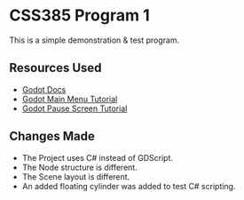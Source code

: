 # CSS385 Program 1

This is a simple demonstration & test program.

## Resources Used

* [Godot Docs](https://docs.godotengine.org/en/stable/index.html)
* [Godot Main Menu Tutorial](https://www.youtube.com/watch?v=29jCe-mjyKQ)
* [Godot Pause Screen Tutorial](https://www.youtube.com/watch?v=e9-WQg1yMCY)

## Changes Made

* The Project uses C# instead of GDScript.
* The Node structure is different.
* The Scene layout is different.
* An added floating cylinder was added to test C# scripting.
